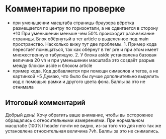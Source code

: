 # Комментарии по проверке
* при уменьшении масштаба страницы браузера вёрстка размещается по центру по горизонтали, а не сдвигается в сторону +10
При уменьшении меньше чем 50% происходит разъезжание страницы. Блок обёрнутый в тег article в выделенное под main пространство. Насколько вижу тут две проблемы. 1. Пример кода перестаёт помещаться, так как обёрнут в тег pre и при этом имеет множественную табуляцую. 2. У блока aside установлена базовая величина 20 vh и при уменьшении масштаба это создаёт разрыв между блоком aside и блоком article
* пример кода. Код добавляется при помощи символов и тегов, а не картинкой +5
Думаю, что было бы лучше дополнительно выделить код с помощью рамки и другого  цвета фона. Баллы за это не отнимала
## Итоговый комментарий
Добрый день! Хочу обратить ваше внимание, чтобы вы осторожнее обращались с относительными измерениями. При нормальном масштабе (100%) header почти не видно, из-за того что для него так же установлена относительная величина 7vh. Баллы за это не снимались.
